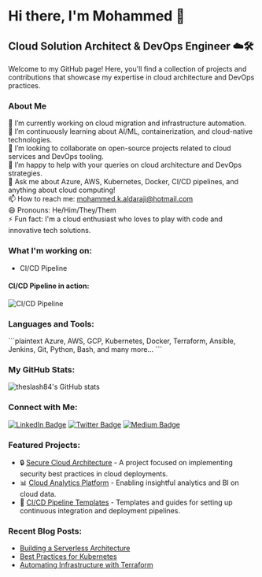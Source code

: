 # Hi there, I'm Mohammed 👋

## Cloud Solution Architect & DevOps Engineer ☁️🛠️

Welcome to my GitHub page! Here, you'll find a collection of projects and contributions that showcase my expertise in cloud architecture and DevOps practices.

### About Me

🔭 I’m currently working on cloud migration and infrastructure automation.  
🌱 I’m continuously learning about AI/ML, containerization, and cloud-native technologies.  
👯 I’m looking to collaborate on open-source projects related to cloud services and DevOps tooling.  
🤔 I’m happy to help with your queries on cloud architecture and DevOps strategies.  
💬 Ask me about Azure, AWS, Kubernetes, Docker, CI/CD pipelines, and anything about cloud computing!  
📫 How to reach me: mohammed.k.aldaraji@hotmail.com  
😄 Pronouns: He/Him/They/Them  
⚡ Fun fact: I'm a cloud enthusiast who loves to play with code and innovative tech solutions.  

### What I'm working on:

- CI/CD Pipeline

#### CI/CD Pipeline in action:
![CI/CD Pipeline](https://media.giphy.com/media/v1.Y2lkPTc5MGI3NjExanYzMHV0OG9tZjU5YWhhYnBzYWNtN3Mybmh1bnM0NWt1djBnbjFqayZlcD12MV9pbnRlcm5hbF9naWZfYnlfaWQmY3Q9Zw/YR23BaooZj2Gpa0VTs/giphy.gif)

### Languages and Tools:

\```plaintext
Azure, AWS, GCP, Kubernetes, Docker, Terraform, Ansible, Jenkins, Git, Python, Bash, and many more...
\```

### My GitHub Stats:

![theslash84's GitHub stats](https://github-readme-stats.vercel.app/api?username=theslash84&show_icons=true&theme=radical)


### Connect with Me:

[![LinkedIn Badge](https://img.shields.io/badge/-LinkedIn-0077B5?style=flat-square&logo=Linkedin&logoColor=white)][linkedin]
[![Twitter Badge](https://img.shields.io/badge/-Twitter-1DA1F2?style=flat-square&logo=Twitter&logoColor=white)][twitter]
[![Medium Badge](https://img.shields.io/badge/-Medium-black?style=flat-square&logo=Medium&logoColor=white)][medium]

[linkedin]: https://www.linkedin.com/in/mohammed-aldaraji-736456b9/
[twitter]: https://twitter.com/KhalidIQ2021
[medium]: https://medium.com/@EzioDev


### Featured Projects:

- 🔒 [Secure Cloud Architecture](#) - A project focused on implementing security best practices in cloud deployments.  
- 📊 [Cloud Analytics Platform](#) - Enabling insightful analytics and BI on cloud data.  
- 🔄 [CI/CD Pipeline Templates](#) - Templates and guides for setting up continuous integration and deployment pipelines.  

### Recent Blog Posts:

- [Building a Serverless Architecture](#)
- [Best Practices for Kubernetes](#)
- [Automating Infrastructure with Terraform](#)

<!-- Links to your social media accounts -->

[linkedin]: https://www.linkedin.com/in/mohammed-aldaraji-736456b9/
[twitter]: https://twitter.com/KhalidIQ2021
[medium]: https://medium.com/@EzioDev

